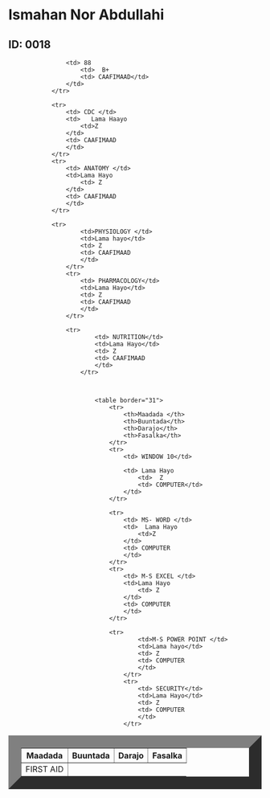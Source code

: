 
<html>
    <title> Natiijo</title>
    <head>
        <link rel="stylesheet" href="table.css"/>
        <body>  
            <h1> Ismahan Nor Abdullahi</h1>
            <h2> ID: 0018</h2>
            <table border="25">
                <tr>
                    <th>Maadada </th>
                    <th>Buuntada</th>
                    <th>Darajo</th>
                    <th>Fasalka</th>
                </tr>
                <tr>
                    <td> FIRST AID</td>
                   
                    <td> 88
                        <td>  B+
                        <td> CAAFIMAAD</td>
                    </td>
                </tr>
            
                <tr>
                    <td> CDC </td>
                    <td>   Lama Haayo
                        <td>Z  
                    </td>
                    <td> CAAFIMAAD
                    </td>
                </tr>
                <tr>
                    <td> ANATOMY </td>
                    <td>Lama Hayo  
                        <td> Z
                    </td>
                    <td> CAAFIMAAD
                    </td>
                </tr>
               
                <tr>
                        <td>PHYSIOLOGY </td>
                        <td>Lama hayo</td>
                        <td> Z
                        <td> CAAFIMAAD
                        </td>
                    </tr>
                    <tr>
                        <td> PHARMACOLOGY</td>
                        <td>Lama Hayo</td>
                        <td> Z
                        <td> CAAFIMAAD
                        </td>
                    </tr>
                    
                    <tr>
                            <td> NUTRITION</td>
                            <td>Lama Hayo</td>
                            <td> Z
                            <td> CAAFIMAAD
                            </td>
                        </tr>


                            
                            <table border="31">
                                <tr>
                                    <th>Maadada </th>
                                    <th>Buuntada</th>
                                    <th>Darajo</th>
                                    <th>Fasalka</th>
                                </tr>
                                <tr>
                                    <td> WINDOW 10</td>
                                   
                                    <td> Lama Hayo
                                        <td>  Z
                                        <td> COMPUTER</td>
                                    </td>
                                </tr>
                            
                                <tr>
                                    <td> MS- WORD </td>
                                    <td>  Lama Hayo
                                        <td>Z
                                    </td>
                                    <td> COMPUTER
                                    </td>
                                </tr>
                                <tr>
                                    <td> M-S EXCEL </td>
                                    <td>Lama Hayo  
                                        <td> Z
                                    </td>
                                    <td> COMPUTER
                                    </td>
                                </tr>
                               
                                <tr>
                                        <td>M-S POWER POINT </td>
                                        <td>Lama hayo</td>
                                        <td> Z
                                        <td> COMPUTER
                                        </td>
                                    </tr>
                                    <tr>
                                        <td> SECURITY</td>
                                        <td>Lama Hayo</td>
                                        <td> Z
                                        <td> COMPUTER
                                        </td>
                                    </tr>
